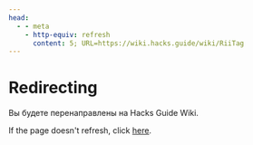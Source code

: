 ```yaml
---
head:
  - - meta
    - http-equiv: refresh
      content: 5; URL=https://wiki.hacks.guide/wiki/RiiTag
---
```


# Redirecting

Вы будете перенаправлены на Hacks Guide Wiki.

If the page doesn't refresh, click [here](https://wiki.hacks.guide/wiki/RiiTag).
